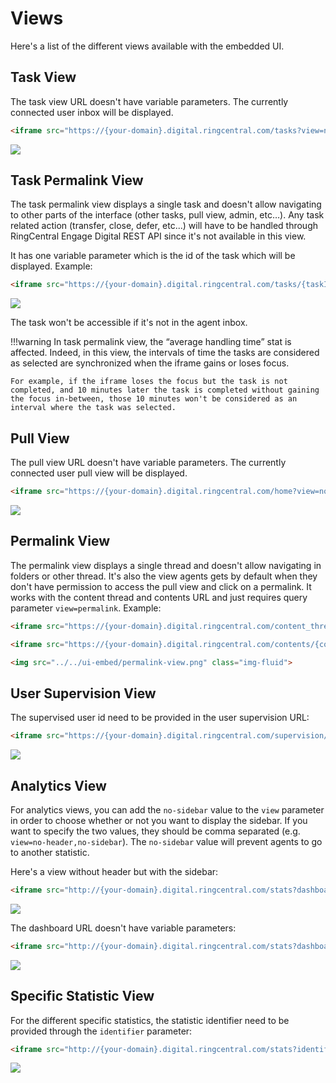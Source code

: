 # Views

Here's a list of the different views available with the embedded UI.

## Task View

The task view URL doesn't have variable parameters. The currently connected user inbox will be displayed.

```html
<iframe src="https://{your-domain}.digital.ringcentral.com/tasks?view=no-header" width="1400" height="1000"></iframe>
```

<img src="../../ui-embed/task-view.png" class="img-fluid">

## Task Permalink View

The task permalink view displays a single task and doesn't allow navigating to other parts of the interface (other tasks, pull view, admin, etc…). Any task related action (transfer, close, defer, etc...) will have to be handled through RingCentral Engage Digital REST API since it's not available in this view.

It has one variable parameter which is the id of the task which will be displayed. Example:

```html
<iframe src="https://{your-domain}.digital.ringcentral.com/tasks/{taskId}/permalink" width="1400" height="1000"></iframe>
```

<img src="../../ui-embed/task-permalink-view.png" class="img-fluid">

The task won't be accessible if it's not in the agent inbox.

!!!warning
    In task permalink view, the “average handling time” stat is affected. Indeed, in this view, the intervals of time the tasks are considered as selected are synchronized when the iframe gains or loses focus.
    
    For example, if the iframe loses the focus but the task is not completed, and 10 minutes later the task is completed without gaining the focus in-between, those 10 minutes won't be considered as an interval where the task was selected.


## Pull View

The pull view URL doesn't have variable parameters. The currently connected user pull view will be displayed.

```html
<iframe src="https://{your-domain}.digital.ringcentral.com/home?view=no-header" width="1400" height="1000"></iframe>
```

<img src="../../ui-embed/pull-view.png" class="img-fluid">

## Permalink View

The permalink view displays a single thread and doesn't allow navigating in folders or other thread. It's also the view agents gets by default when they don't have permission to access the pull view and click on a permalink. It works with the content thread and contents URL and just requires query parameter `view=permalink`. Example:

```html
<iframe src="https://{your-domain}.digital.ringcentral.com/content_threads/{contentThreadId}?view=permalink" width="1400" height="1000"></iframe>

<iframe src="https://{your-domain}.digital.ringcentral.com/contents/{contentId?view=permalink" width="1400" height="1000"></iframe>

<img src="../../ui-embed/permalink-view.png" class="img-fluid">
```

## User Supervision View

The supervised user id need to be provided in the user supervision URL:

```html
<iframe src="https://{your-domain}.digital.ringcentral.com/supervision/users/{userId}?view=no-header" width="1400" height="1000"></iframe>
```

<img src="../../ui-embed/user-supervision-view.png" class="img-fluid">

## Analytics View

For analytics views, you can add the `no-sidebar` value to the `view` parameter in order to choose whether or not you want to display the sidebar. If you want to specify the two values, they should be comma separated (e.g. `view=no-header,no-sidebar`). The `no-sidebar` value will prevent agents to go to another statistic.

Here's a view without header but with the sidebar:

```html
<iframe src="http://{your-domain}.digital.ringcentral.com/stats?dashboard=1&view=no-header" width="1400" height="1000"></iframe>
```

<img src="../../ui-embed/analytics-view.png" class="img-fluid">

The dashboard URL doesn't have variable parameters:

```html
<iframe src="http://{your-domain}.digital.ringcentral.com/stats?dashboard=1&view=no-header,no-sidebar" width="1400" height="1000"></iframe>
```

<img src="../../ui-embed/dashboard-view.png" class="img-fluid">

## Specific Statistic View

For the different specific statistics, the statistic identifier need to be provided through the `identifier` parameter:

```html
<iframe src="http://{your-domain}.digital.ringcentral.com/stats?identifier={statistic-identifier}&view=no-header,no-sidebar" width="1400" height="1000"></iframe>
```

<img src="../../ui-embed/specific-analytics-view.png" class="img-fluid">
